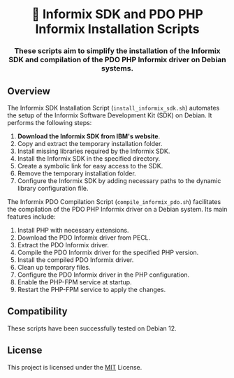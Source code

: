 <h1 align="center">🐧 Informix SDK and PDO PHP Informix Installation Scripts</h1>
<h3 align="center">These scripts aim to simplify the installation of the Informix SDK and compilation of the PDO PHP Informix driver on Debian systems.</h3>

## Overview

The Informix SDK Installation Script (`install_informix_sdk.sh`) automates the setup of the Informix Software Development Kit (SDK) on Debian. It performs the following steps:

1. **Download the Informix SDK from IBM's website**.
2. Copy and extract the temporary installation folder.
3. Install missing libraries required by the Informix SDK.
4. Install the Informix SDK in the specified directory.
5. Create a symbolic link for easy access to the SDK.
6. Remove the temporary installation folder.
7. Configure the Informix SDK by adding necessary paths to the dynamic library configuration file.

The Informix PDO Compilation Script (`compile_informix_pdo.sh`) facilitates the compilation of the PDO PHP Informix driver on a Debian system. Its main features include:

1. Install PHP with necessary extensions.
2. Download the PDO Informix driver from PECL.
3. Extract the PDO Informix driver.
4. Compile the PDO Informix driver for the specified PHP version.
5. Install the compiled PDO Informix driver.
6. Clean up temporary files.
7. Configure the PDO Informix driver in the PHP configuration.
8. Enable the PHP-FPM service at startup.
9. Restart the PHP-FPM service to apply the changes.

## Compatibility

These scripts have been successfully tested on Debian 12.

## License

This project is licensed under the [MIT](LICENSE) License.